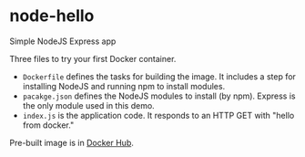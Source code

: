 # node-hello
Simple NodeJS Express app

Three files to try your first Docker container.
* `Dockerfile` defines the tasks for building the image.  It includes a step for installing NodeJS and running npm to install modules.
* `pacakge.json` defines the NodeJS modules to install (by npm).  Express is the only module used in this demo.
* `index.js` is the application code.  It responds to an HTTP GET with "hello from docker."

Pre-built image is in [Docker Hub](https://hub.docker.com/r/scetes/ubuntu-node-hello/). 

